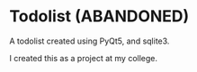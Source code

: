 # Todolist (ABANDONED)
A todolist created using PyQt5, and sqlite3. 

I created this as a project at my college. 
